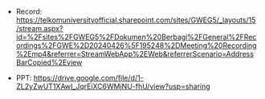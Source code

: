 * Record: https://telkomuniversityofficial.sharepoint.com/sites/GWEG5/_layouts/15/stream.aspx?id=%2Fsites%2FGWEG5%2FDokumen%20Berbagi%2FGeneral%2FRecordings%2FGWE%2D20240426%5F195248%2DMeeting%20Recording%2Emp4&referrer=StreamWebApp%2EWeb&referrerScenario=AddressBarCopied%2Eview
  
* PPT: https://drive.google.com/file/d/1-ZL2yZwUT1XAwI_JqrEiXC6WMjNU-fhU/view?usp=sharing
